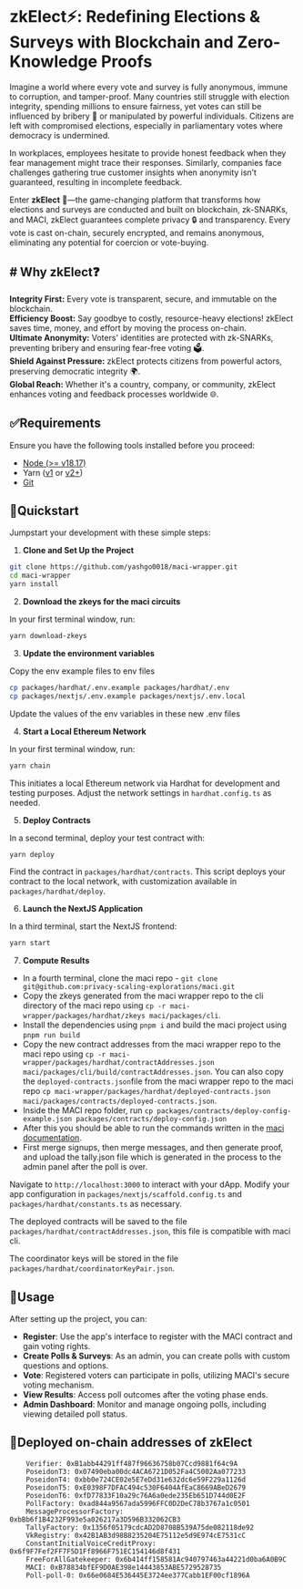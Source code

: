 # zkElect⚡️: Redefining Elections & Surveys with Blockchain and Zero-Knowledge Proofs

Imagine a world where every vote and survey is fully anonymous, immune to corruption, and tamper-proof. Many countries still struggle with election integrity, spending millions to ensure fairness, yet votes can still be influenced by bribery 💸 or manipulated by powerful individuals. Citizens are left with compromised elections, especially in parliamentary votes where democracy is undermined.

In workplaces, employees hesitate to provide honest feedback when they fear management might trace their responses. Similarly, companies face challenges gathering true customer insights when anonymity isn’t guaranteed, resulting in incomplete feedback.

Enter **zkElect** 🚀—the game-changing platform that transforms how elections and surveys are conducted and built on blockchain, zk-SNARKs, and MACI, zkElect guarantees complete privacy 🔒 and transparency. Every vote is cast on-chain, securely encrypted, and remains anonymous, eliminating any potential for coercion or vote-buying.

## # Why zkElect❓

**Integrity First:** Every vote is transparent, secure, and immutable on the blockchain.  
**Efficiency Boost:** Say goodbye to costly, resource-heavy elections! zkElect saves time, money, and effort by moving the process on-chain.  
**Ultimate Anonymity:** Voters' identities are protected with zk-SNARKs, preventing bribery and ensuring fear-free voting 🗳️.  
**Shield Against Pressure:** zkElect protects citizens from powerful actors, preserving democratic integrity 🌍.  
**Global Reach:** Whether it's a country, company, or community, zkElect enhances voting and feedback processes worldwide 🌐.

## ✅Requirements

Ensure you have the following tools installed before you proceed:

- [Node (>= v18.17)](https://nodejs.org/en/download/)
- Yarn ([v1](https://classic.yarnpkg.com/en/docs/install/) or [v2+](https://yarnpkg.com/getting-started/install))
- [Git](https://git-scm.com/downloads)

## 🏁Quickstart

Jumpstart your development with these simple steps:

1. **Clone and Set Up the Project**

```bash
git clone https://github.com/yashgo0018/maci-wrapper.git
cd maci-wrapper
yarn install
```

2. **Download the zkeys for the maci circuits**

In your first terminal window, run:

```bash
yarn download-zkeys
```

3. **Update the environment variables**

Copy the env example files to env files

```bash
cp packages/hardhat/.env.example packages/hardhat/.env
cp packages/nextjs/.env.example packages/nextjs/.env.local
```

Update the values of the env variables in these new .env files

4. **Start a Local Ethereum Network**

In your first terminal window, run:

```bash
yarn chain
```

This initiates a local Ethereum network via Hardhat for development and testing purposes. Adjust the network settings in `hardhat.config.ts` as needed.

5. **Deploy Contracts**

In a second terminal, deploy your test contract with:

```bash
yarn deploy
```

Find the contract in `packages/hardhat/contracts`. This script deploys your contract to the local network, with customization available in `packages/hardhat/deploy`.

6. **Launch the NextJS Application**

In a third terminal, start the NextJS frontend:

```bash
yarn start
```

7. **Compute Results**

- In a fourth terminal, clone the maci repo - `git clone git@github.com:privacy-scaling-explorations/maci.git` 
- Copy the zkeys generated from the maci wrapper repo to the cli directory of the maci repo using `cp -r maci-wrapper/packages/hardhat/zkeys maci/packages/cli`. 
- Install the dependencies using `pnpm i` and build the maci project using `pnpm run build`
- Copy the new contract addresses from the maci wrapper repo to the maci repo using `cp -r maci-wrapper/packages/hardhat/contractAddresses.json maci/packages/cli/build/contractAddresses.json`.  You can also copy the `deployed-contracts.json`file from the maci wrapper repo to the maci repo `cp maci-wrapper/packages/hardhat/deployed-contracts.json maci/packages/contracts/deployed-contracts.json`. 
- Inside the MACI repo folder, run `cp packages/contracts/deploy-config-example.json packages/contracts/deploy-config.json`
- After this you should be able to run the commands written in the [maci documentation](https://maci.pse.dev/docs/quick-start/poll-finalization).
- First merge signups, then merge messages, and then generate proof, and upload the tally.json file which is generated in the process to the admin panel after the poll is over.

Navigate to `http://localhost:3000` to interact with your dApp. Modify your app configuration in `packages/nextjs/scaffold.config.ts` and `packages/hardhat/constants.ts` as necessary.

The deployed contracts will be saved to the file `packages/hardhat/contractAddresses.json`, this file is compatible with maci cli.

The coordinator keys will be stored in the file `packages/hardhat/coordinatorKeyPair.json`.

## 🚀Usage

After setting up the project, you can:

- **Register**: Use the app's interface to register with the MACI contract and gain voting rights.
- **Create Polls & Surveys**: As an admin, you can create polls with custom questions and options.
- **Vote**: Registered voters can participate in polls, utilizing MACI's secure voting mechanism.
- **View Results**: Access poll outcomes after the voting phase ends.
- **Admin Dashboard**: Monitor and manage ongoing polls, including viewing detailed poll status.

## 🔗Deployed on-chain addresses of zkElect
        Verifier: 0xB1abb44291ff487f96636758b07Ccd9881f64c9A
        PoseidonT3: 0x07490eba00dc4ACA6721D052Fa4C5002Aa077233
        PoseidonT4: 0xbb0e724CE02e5E7eDd31e632dc6e59F229a1126d
        PoseidonT5: 0xE0398F7DFAC494c530F6404AfEaC8669ABeD2679
        PoseidonT6: 0xfD77833F10a29c76A6a0ede235Eb651D744d0E2F
        PollFactory: 0xad844a9567ada5996FFC0D2DeC78b3767a1c0501
        MessageProcessorFactory: 0xbBb6f1B4232F993e5a026217a3D596B332062CB3
        TallyFactory: 0x1356f05179cdcAD2D8708B539A75de082118de92
        VkRegistry: 0x42B1AB3d98B8235204E75112e5d9E974cE7531cC
        ConstantInitialVoiceCreditProxy: 0x6f9F7Fef2FF7F5D1Ff8966F751EC154146d8f431
        FreeForAllGatekeeper: 0x6b414ff158581Ac940797463a44221d0ba6A0B9C
        MACI: 0xB78834bfEF9D0AE398e14443853ABE5729528735
        Poll-poll-0: 0x66e0684E536445E3724ee377Cabb1EF00cf1896A
